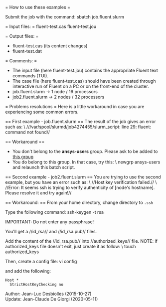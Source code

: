 = How to use these examples =

Submit the job with the command:
  sbatch job.fluent.slurm


= Input files: =
fluent-test.cas
fluent-test.jou


= Output files: =
* fluent-test.cas (its content changes)
* fluent-test.dat

  
= Comments: =
* The input file (here fluent-test.jou) contains the appropriate Fluent text commands (TUI).
* The case file (here fluent-test.cas) should have been created through interactive run of Fluent on a PC or on the front-end of the cluster.
* job.fluent.slurm  -> 1 node  / 16 processors
* job2.fluent.slurm -> 2 nodes / 32 processors


= Problems resolutions =
Here is a little workaround in case you are experiencing some common errors.

== First example - job.fluent.slurm ==
The result of the job gives an error such as: \\
///var/spool/slurmd/job4274455/slurm_script: line 29: fluent: command not found//

== Workaround ==
* You don't belong to the **ansys-users** group.
Please ask to be added to [this group ](https://groups.epfl.ch/viewgroup?groupid=S00058)
* You do belong to this group. In that case, try this: \\
  newgrp ansys-users
and relaunch this batch script.


== Second example - job2.fluent.slurm ==
You are trying to use the second example, but you have an error such as: \\
//Host key verification failed.// \\
//Error: It seems ssh is trying to verify authenticity of [node's hostname]. Please resolve it and try again!//

== Workaround: ==
From your home directory, change directory to `.ssh`

Type the following command:
  ssh-keygen -t rsa

IMPORTANT: Do not enter any passphrase!

You'll get a //id_rsa// and //id_rsa.pub// files.

Add the content of the //id_rsa.pub// into //authorized_keys// file.
NOTE: if authorized_keys file doesn't exit, just create it as follow: \\
  touch authorized_keys

Then, create a config file:
  vi config

and add the following:
```
Host *
  StrictHostKeyChecking no
```




Author: Jean-Luc Desbiolles (2015-10-27) \
Update: Jean-Claude De Giorgi (2020-05-11)

